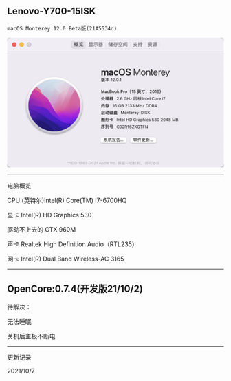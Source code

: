  Lenovo-Y700-15ISK
----

`macOS Monterey 12.0 Beta版(21A5534d)`

![screenshot](/Image/macOS%20Monterey%2012.0.1.png)

----
电脑概览

CPU  (英特尔)Intel(R) Core(TM) I7-6700HQ 

显卡  Intel(R) HD Graphics 530 

驱动不上去的 GTX 960M

声卡  Realtek High Definition Audio（RTL235）

网卡  Intel(R) Dual Band Wireless-AC 3165


----
OpenCore:0.7.4(开发版21/10/2)
----

待解决：

无法睡眠

关机后主板不断电

----
更新记录

2021/10/7
